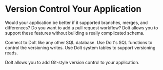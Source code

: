 # Version Control Your Application

Would your application be better if it supported branches, merges, and differences? Do you want to add a pull request workflow? Dolt allows you to support these features without building a really complicated schema.

Connect to Dolt like any other SQL database. Use Dolt's SQL functions to control the versioning writes. Use Dolt system tables to support versioning reads.

Dolt allows you to add Git-style version control to your application.
